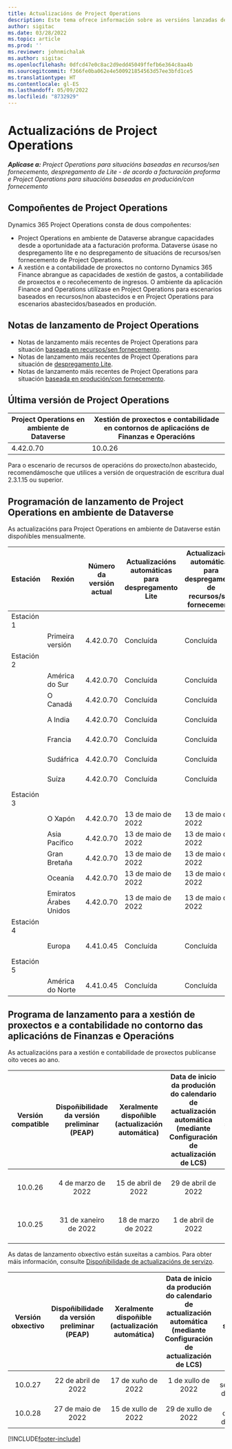 ```yaml
---
title: Actualizacións de Project Operations
description: Este tema ofrece información sobre as versións lanzadas de Dynamics 365 Project Operations.
author: sigitac
ms.date: 03/28/2022
ms.topic: article
ms.prod: ''
ms.reviewer: johnmichalak
ms.author: sigitac
ms.openlocfilehash: 0dfcd47e0c8ac2d9edd45049ffefb6e364c8aa4b
ms.sourcegitcommit: f366fe0ba062e4e500921854563d57ee3bfd1ce5
ms.translationtype: HT
ms.contentlocale: gl-ES
ms.lasthandoff: 05/09/2022
ms.locfileid: "8732929"
---
```

# <a name="project-operations-updates"></a>Actualizacións de Project Operations

_**Aplícase a:** Project Operations para situacións baseadas en recursos/sen fornecemento, despregamento de Lite - de acordo a facturación proforma e Project Operations para situacións baseadas en produción/con fornecemento_



## <a name="project-operations-components"></a>Compoñentes de Project Operations

Dynamics 365 Project Operations consta de dous compoñentes:

- Project Operations en ambiente de Dataverse abrangue capacidades desde a oportunidade ata a facturación proforma. Dataverse úsase no despregamento lite e no despregamento de situacións de recursos/sen fornecemento de Project Operations.
- A xestión e a contabilidade de proxectos no contorno Dynamics 365 Finance abrangue as capacidades de xestión de gastos, a contabilidade de proxectos e o recoñecemento de ingresos. O ambiente da aplicación Finance and Operations utilízase en Project Operations para escenarios baseados en recursos/non abastecidos e en Project Operations para escenarios abastecidos/baseados en produción.

## <a name="project-operations-release-notes"></a>Notas de lanzamento de Project Operations
- Notas de lanzamento máis recentes de Project Operations para situación [baseada en recursos/sen fornecemento](whats-new-may-2022-resource-based.md).
- Notas de lanzamento máis recentes de Project Operations para situación de [despregamento Lite](../pro/whats-new/whats-new-may-2022-lite.md).
- Notas de lanzamento máis recentes de Project Operations para situación [baseada en produción/con fornecemento](../prod-pma/whats-new/whats-new-oct-2021-stocked.md).

## <a name="project-operations-latest-version"></a>Última versión de Project Operations

| Project Operations en ambiente de Dataverse | Xestión de proxectos e contabilidade en contornos de aplicacións de Finanzas e Operacións | 
| --- | --- |
| 4.42.0.70 | 10.0.26 |

Para o escenario de recursos de operacións do proxecto/non abastecido, recomendámosche que utilices a versión de orquestración de escritura dual 2.3.1.15 ou superior.

## <a name="release-schedule-for-project-operations-on-dataverse-environment"></a>Programación de lanzamento de Project Operations en ambiente de Dataverse

As actualizacións para Project Operations en ambiente de Dataverse están dispoñibles mensualmente. 

| Estación | Rexión | Número da versión actual | Actualizacións automáticas para despregamento Lite | Actualizacións automáticas para despregamento de recursos/sen fornecemento | Número da versión seguinte | A seguinte versión está dispoñible xeralmente |
|-----------|-----------------------|-----------------|--------------------|---------------------|---------------------|---------------------|
| Estación 1 |   &nbsp;              |    &nbsp;       | &nbsp;             |      &nbsp;         |      &nbsp;         |      &nbsp;         |
|   &nbsp;  | Primeira versión         |  4.42.0.70      | Concluída           | Concluída            | A determinar                 | 27 de maio de 2022        |
| Estación 2 |   &nbsp;              |    &nbsp;       | &nbsp;             |      &nbsp;         |      &nbsp;         |      &nbsp;         |
|   &nbsp;  | América do Sur         |  4.42.0.70      | Concluída           | Concluída            | A determinar                 | 27 de maio de 2022        |
|   &nbsp;  | O Canadá                |  4.42.0.70      | Concluída           | Concluída            | A determinar                 | 27 de maio de 2022        |
|   &nbsp;  | A India                 |  4.42.0.70      | Concluída           | Concluída            | A determinar                 | 27 de maio de 2022        |
|   &nbsp;  | Francia                |  4.42.0.70      | Concluída           | Concluída            | A determinar                 | 27 de maio de 2022        |
|   &nbsp;  | Sudáfrica          |  4.42.0.70      | Concluída           | Concluída            | A determinar                 | 27 de maio de 2022        |
|   &nbsp;  | Suíza           |  4.42.0.70      | Concluída           | Concluída            | A determinar                 | 27 de maio de 2022        |
| Estación 3 |      &nbsp;           |     &nbsp;      |     &nbsp;         |      &nbsp;         |      &nbsp;         |      &nbsp;         |
|   &nbsp;  | O Xapón                 |  4.42.0.70      | 13 de maio de 2022       | 13 de maio de 2022        | A determinar                 | 03 de xuño de 2022       |
|   &nbsp;  | Asia Pacífico          |  4.42.0.70      | 13 de maio de 2022       | 13 de maio de 2022        | A determinar                 | 03 de xuño de 2022       |
|   &nbsp;  | Gran Bretaña         |  4.42.0.70      | 13 de maio de 2022       | 13 de maio de 2022        | A determinar                 | 03 de xuño de 2022       |
|   &nbsp;  | Oceanía               |  4.42.0.70      | 13 de maio de 2022       | 13 de maio de 2022        | A determinar                 | 03 de xuño de 2022       |
|   &nbsp;  | Emiratos Árabes Unidos  |  4.42.0.70      | 13 de maio de 2022       | 13 de maio de 2022        | A determinar                 | 03 de xuño de 2022       |
| Estación 4 |     &nbsp;            |     &nbsp;      |     &nbsp;         |      &nbsp;         |      &nbsp;         |      &nbsp;         |
|   &nbsp;  | Europa                |  4.41.0.45      | Concluída           | Concluída            | 4.42.0.70           | 13 de maio de 2022        |
| Estación 5 |     &nbsp;            |     &nbsp;      |     &nbsp;         |      &nbsp;         |      &nbsp;         |      &nbsp;         |
|   &nbsp;  | América do Norte         |  4.41.0.45      | Concluída           | Concluída            | 4.42.0.70           | 20 de maio de 2022        |

## <a name="release-schedule-for-project-management-and-accounting-in-the-finance-and-operations-apps-environment"></a>Programa de lanzamento para a xestión de proxectos e a contabilidade no contorno das aplicacións de Finanzas e Operacións

As actualizacións para a xestión e contabilidade de proxectos publícanse oito veces ao ano.

|Versión compatible| Dispoñibilidade da versión preliminar (PEAP) | Xeralmente dispoñible (actualización automática) | Data de inicio da produción do calendario de actualización automática (mediante Configuración de actualización de LCS) |   Fin do servizo   |
|:---------------:|:---------------------------:|:---------------------------------:|:--------------------------------------------------------------------:|:------------------:|
|     10.0.26     |      4 de marzo de 2022          |        15 de abril de 2022             |                          29 de abril de 2022                              | 15 de xullo de 2022      |
|     10.0.25     |      31 de xaneiro de 2022       |        18 de marzo de 2022             |                          1 de abril de 2022                               | 10 de xuño de 2022      |


As datas de lanzamento obxectivo están suxeitas a cambios. Para obter máis información, consulte [Dispoñibilidade de actualizacións de servizo](/dynamics365/fin-ops-core/fin-ops/get-started/public-preview-releases?toc=%2fdynamics365%2ffinance%2ftoc.json).

|Versión obxectivo | Dispoñibilidade da versión preliminar (PEAP) | Xeralmente dispoñible (actualización automática) | Data de inicio da produción do calendario de actualización automática (mediante Configuración de actualización de LCS) |   Fin do servizo   |
|:---------------:|:---------------------------:|:---------------------------------:|:--------------------------------------------------------------------:|:------------------:|
|     10.0.27     |      22 de abril de 2022         |        17 de xuño de 2022              |                          1 de xullo de 2022                                | 16 de setembro de 2022 |
|     10.0.28     |      27 de maio de 2022           |        15 de xullo de 2022              |                          29 de xullo de 2022                               | 21 de outubro de 2022   |

[!INCLUDE[footer-include](../includes/footer-banner.md)]
